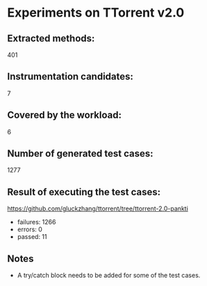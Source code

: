 # Experiments on TTorrent v2.0

## Extracted methods:

401

## Instrumentation candidates:

7

## Covered by the workload:

6

## Number of generated test cases:

1277

## Result of executing the test cases:

https://github.com/gluckzhang/ttorrent/tree/ttorrent-2.0-pankti
- failures: 1266
- errors: 0
- passed: 11

## Notes

- A try/catch block needs to be added for some of the test cases.